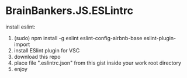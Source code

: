 # BrainBankers.JS.ESLintrc

install eslint:
1) (sudo) npm install -g eslint eslint-config-airbnb-base eslint-plugin-import
2) install ESlint plugin for VSC
3) download this repo
4) place file ".eslintrc.json" from this gist inside your work root directory
6) enjoy
